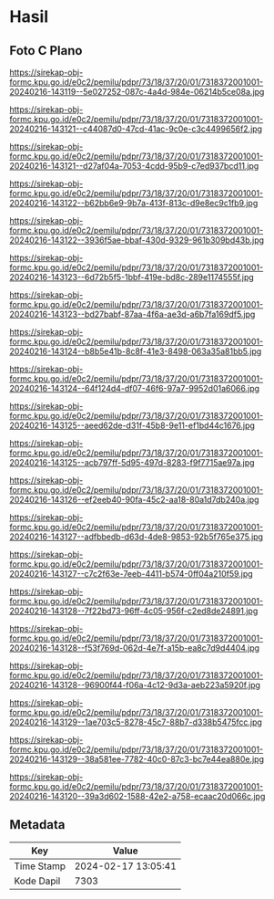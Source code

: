 # Hasil

## Foto C Plano

https://sirekap-obj-formc.kpu.go.id/e0c2/pemilu/pdpr/73/18/37/20/01/7318372001001-20240216-143119--5e027252-087c-4a4d-984e-06214b5ce08a.jpg

https://sirekap-obj-formc.kpu.go.id/e0c2/pemilu/pdpr/73/18/37/20/01/7318372001001-20240216-143121--c44087d0-47cd-41ac-9c0e-c3c4499656f2.jpg

https://sirekap-obj-formc.kpu.go.id/e0c2/pemilu/pdpr/73/18/37/20/01/7318372001001-20240216-143121--d27af04a-7053-4cdd-95b9-c7ed937bcd11.jpg

https://sirekap-obj-formc.kpu.go.id/e0c2/pemilu/pdpr/73/18/37/20/01/7318372001001-20240216-143122--b62bb6e9-9b7a-413f-813c-d9e8ec9c1fb9.jpg

https://sirekap-obj-formc.kpu.go.id/e0c2/pemilu/pdpr/73/18/37/20/01/7318372001001-20240216-143122--3936f5ae-bbaf-430d-9329-961b309bd43b.jpg

https://sirekap-obj-formc.kpu.go.id/e0c2/pemilu/pdpr/73/18/37/20/01/7318372001001-20240216-143123--6d72b5f5-1bbf-419e-bd8c-289e1174555f.jpg

https://sirekap-obj-formc.kpu.go.id/e0c2/pemilu/pdpr/73/18/37/20/01/7318372001001-20240216-143123--bd27babf-87aa-4f6a-ae3d-a6b7fa169df5.jpg

https://sirekap-obj-formc.kpu.go.id/e0c2/pemilu/pdpr/73/18/37/20/01/7318372001001-20240216-143124--b8b5e41b-8c8f-41e3-8498-063a35a81bb5.jpg

https://sirekap-obj-formc.kpu.go.id/e0c2/pemilu/pdpr/73/18/37/20/01/7318372001001-20240216-143124--64f124d4-df07-46f6-97a7-9952d01a6066.jpg

https://sirekap-obj-formc.kpu.go.id/e0c2/pemilu/pdpr/73/18/37/20/01/7318372001001-20240216-143125--aeed62de-d31f-45b8-9e11-ef1bd44c1676.jpg

https://sirekap-obj-formc.kpu.go.id/e0c2/pemilu/pdpr/73/18/37/20/01/7318372001001-20240216-143125--acb797ff-5d95-497d-8283-f9f7715ae97a.jpg

https://sirekap-obj-formc.kpu.go.id/e0c2/pemilu/pdpr/73/18/37/20/01/7318372001001-20240216-143126--ef2eeb40-90fa-45c2-aa18-80a1d7db240a.jpg

https://sirekap-obj-formc.kpu.go.id/e0c2/pemilu/pdpr/73/18/37/20/01/7318372001001-20240216-143127--adfbbedb-d63d-4de8-9853-92b5f765e375.jpg

https://sirekap-obj-formc.kpu.go.id/e0c2/pemilu/pdpr/73/18/37/20/01/7318372001001-20240216-143127--c7c2f63e-7eeb-4411-b574-0ff04a210f59.jpg

https://sirekap-obj-formc.kpu.go.id/e0c2/pemilu/pdpr/73/18/37/20/01/7318372001001-20240216-143128--7f22bd73-96ff-4c05-956f-c2ed8de24891.jpg

https://sirekap-obj-formc.kpu.go.id/e0c2/pemilu/pdpr/73/18/37/20/01/7318372001001-20240216-143128--f53f769d-062d-4e7f-a15b-ea8c7d9d4404.jpg

https://sirekap-obj-formc.kpu.go.id/e0c2/pemilu/pdpr/73/18/37/20/01/7318372001001-20240216-143128--96900f44-f06a-4c12-9d3a-aeb223a5920f.jpg

https://sirekap-obj-formc.kpu.go.id/e0c2/pemilu/pdpr/73/18/37/20/01/7318372001001-20240216-143129--1ae703c5-8278-45c7-88b7-d338b5475fcc.jpg

https://sirekap-obj-formc.kpu.go.id/e0c2/pemilu/pdpr/73/18/37/20/01/7318372001001-20240216-143129--38a581ee-7782-40c0-87c3-bc7e44ea880e.jpg

https://sirekap-obj-formc.kpu.go.id/e0c2/pemilu/pdpr/73/18/37/20/01/7318372001001-20240216-143120--39a3d602-1588-42e2-a758-ecaac20d066c.jpg


## Metadata

| Key        | Value               |
| ---------- | ------------------- |
| Time Stamp | 2024-02-17 13:05:41 |
| Kode Dapil | 7303                |



